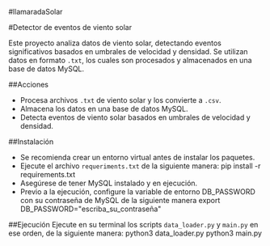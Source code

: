#llamaradaSolar

#Detector de eventos de viento solar  

Este proyecto analiza datos de viento solar, detectando eventos significativos basados en umbrales de velocidad y densidad. Se utilizan datos en formato `.txt`, los cuales son procesados y almacenados en una base de datos MySQL.

##Acciones
- Procesa archivos `.txt` de viento solar y los convierte a `.csv`.  
- Almacena los datos en una base de datos MySQL.  
- Detecta eventos de viento solar basados en umbrales de velocidad y densidad.  

##Instalación
- Se recomienda crear un entorno virtual antes de instalar los paquetes.
- Ejecute el archivo `requeriments.txt` de la siguiente manera:
  pip install -r requirements.txt
- Asegúrese de tener MySQL instalado y en ejecución.
- Previo a la ejecución, configure la variable de entorno DB_PASSWORD con su contraseña de MySQL de la siguiente manera
  export DB_PASSWORD="escriba_su_contraseña"

##Ejecución
Ejecute en su terminal los scripts `data_loader.py` y `main.py` en ese orden, de la siguiente manera: 
  python3 data_loader.py
  python3 main.py
